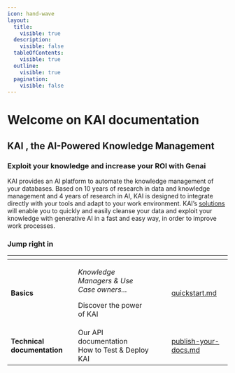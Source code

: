 ```yaml
---
icon: hand-wave
layout:
  title:
    visible: true
  description:
    visible: false
  tableOfContents:
    visible: true
  outline:
    visible: true
  pagination:
    visible: false
---
```


# Welcome on KAI documentation

## KAI , the AI-Powered Knowledge Management

### Exploit your knowledge and increase your ROI with Genai

KAI provides an AI platform to automate the knowledge management of your databases. Based on 10 years of research in data and knowledge management and 4 years of research in AI, KAI is designed to integrate directly with your tools and adapt to your work environment. KAI’s [solutions](https://k-ai.ai/ai-solution-for-knowledge-management/) will enable you to quickly and easily cleanse your data and exploit your knowledge with generative AI in a fast and easy way, in order to improve work processes.

### Jump right in

<table data-card-size="large" data-view="cards"><thead><tr><th></th><th></th><th data-hidden data-card-cover data-type="files"></th><th data-hidden></th><th data-hidden data-card-target data-type="content-ref"></th></tr></thead><tbody><tr><td><strong>Basics</strong></td><td><p><em>Knowledge Managers &#x26; Use Case owners...</em> </p><p>Discover the power of KAI </p></td><td></td><td></td><td><a href="presentation/quickstart.md">quickstart.md</a></td></tr><tr><td><strong>Technical documentation</strong></td><td>Our API documentation <br>How to Test &#x26; Deploy KAI </td><td></td><td></td><td><a href="presentation/publish-your-docs.md">publish-your-docs.md</a></td></tr></tbody></table>

